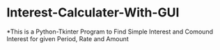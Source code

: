 # Interest-Calculater-With-GUI
*This is a Python-Tkinter Program to Find Simple Interest and Comound Interest for given Period, Rate and Amount

